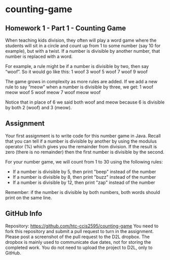 # counting-game

## Homework 1 - Part 1 - Counting Game

When teaching kids division, they often will play a word game where the students will sit in a circle and count up from 1 to some number (say 10 for example), but with a twist. If a number is divisible by another number, that number is replaced with a word.

For example, a rule might be if a number is divisible by two, then say “woof”. So it would go like this:
1
woof
3
woof
5
woof
7
woof
9
woof

The game grows in complexity as more rules are added.  If we add a new rule to say “meow” when a number is divisible by three, we get:
1
woof
meow
woof
5
woof meow
7
woof
meow
woof

Notice that in place of 6 we said both woof and meow because 6 is divisible by both 2 (woof) and 3 (meow).




## Assignment
Your first assignment is to write code for this number game in Java. Recall that you can tell if a number is
divisible by another by using the modulus operator (%) which gives you the remainder from division.
If the result is zero (there is no remainder) then the first number is divisible by the second.

For your number game, we will count from 1 to 30 using the following rules:

- If a number is divisible by 5, then print "beep" instead of the number
- If a number is divisible by 8, then print "buzz" instead of the number
- If a number is divisible by 12, then print "zap" instead of the number

Remember:  if the number is divisible by both numbers, both words should print on the same line.

## GitHub Info
Repository:  https://github.com/htc-ccis2595/counting-game 
You need to fork this repository and submit a pull request to turn in the assignment.  Please post a screenshot of the pull request to the D2L dropbox.  The dropbox is mainly used to communicate due dates, not for storing the completed work.  You do not need to upload the project to D2L, only to GitHub.
